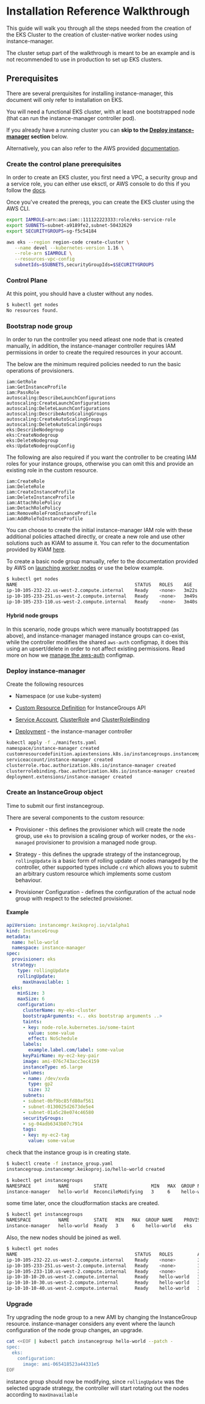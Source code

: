 # Installation Reference Walkthrough

This guide will walk you through all the steps needed from the creation of the EKS Cluster to the creation of cluster-native worker nodes using instance-manager.

The cluster setup part of the walkthrough is meant to be an example and is not recommended to use in production to set up EKS clusters.

## Prerequisites

There are several prerquisites for installing instance-manager, this document will only refer to installation on EKS.

You will need a functional EKS cluster, with at least one bootstrapped node (that can run the instance-manager controller pod).

If you already have a running cluster you can **skip to the [Deploy instance-manager](#deploy-instance-manager) section** below.

Alternatively, you can also refer to the AWS provided [documentation](https://docs.aws.amazon.com/eks/latest/userguide/create-cluster.html).

### Create the control plane prerequisites

In order to create an EKS cluster, you first need a VPC, a security group and a service role, you can either use eksctl, or AWS console to do this if you follow the [docs](https://docs.aws.amazon.com/eks/latest/userguide/getting-started.html).

Once you've created the prereqs, you can create the EKS cluster using the AWS CLI.

```bash
export IAMROLE=arn:aws:iam::111122223333:role/eks-service-role
export SUBNETS=subnet-a9189fe2,subnet-50432629
export SECURITYGROUPS=sg-f5c54184

aws eks --region region-code create-cluster \
   --name devel --kubernetes-version 1.16 \
   --role-arn $IAMROLE \
   --resources-vpc-config
   subnetIds=$SUBNETS,securityGroupIds=$SECURITYGROUPS
```

### Control Plane

At this point, you should have a cluster without any nodes.

```bash
$ kubectl get nodes
No resources found.
```

### Bootstrap node group

In order to run the controller you need atleast one node that is created manually, in addition, the instance-manager controller requires IAM permissions in order to create the required resources in your account.

The below are the minimum required policies needed to run the basic operations of provisioners.

```text
iam:GetRole
iam:GetInstanceProfile
iam:PassRole
autoscaling:DescribeLaunchConfigurations
autoscaling:CreateLaunchConfigurations
autoscaling:DeleteLaunchConfigurations
autoscaling:DescribeAutoScalingGroups
autoscaling:CreateAutoScalingGroups
autoscaling:DeleteAutoScalingGroups
eks:DescribeNodegroup
eks:CreateNodegroup
eks:DeleteNodegroup
eks:UpdateNodegroupConfig
```

The following are also required if you want the controller to be creating IAM roles for your instance groups, otherwise you can omit this and provide an existing role in the custom resource.

```text
iam:CreateRole
iam:DeleteRole
iam:CreateInstanceProfile
iam:DeleteInstanceProfile
iam:AttachRolePolicy
iam:DetachRolePolicy
iam:RemoveRoleFromInstanceProfile
iam:AddRoleToInstanceProfile
```

You can choose to create the initial instance-manager IAM role with these additional policies attached directly, or create a new role and use other solutions such as KIAM to assume it. You can refer to the documentation provided by KIAM [here](https://github.com/uswitch/kiam#overview).

To create a basic node group manually, refer to the documentation provided by AWS on [launching worker nodes](https://docs.aws.amazon.com/eks/latest/userguide/launch-workers.html) or use the below example.

```bash
$ kubectl get nodes
NAME                                           STATUS   ROLES    AGE     VERSION
ip-10-105-232-22.us-west-2.compute.internal    Ready    <none>   3m22s   v1.15.11-eks-af3caf
ip-10-105-233-251.us-west-2.compute.internal   Ready    <none>   3m49s   v1.15.11-eks-af3caf
ip-10-105-233-110.us-west-2.compute.internal   Ready    <none>   3m40s   v1.15.11-eks-af3caf
```

#### Hybrid node groups

In this scenario, node groups which were manually bootstrapped (as above), and instance-manager managed instance groups can co-exist, while the controller modifies the shared `aws-auth` configmap, it does this using an upsert/delete in order to not affect existing permissions. Read more on how we [manage the aws-auth](https://github.com/keikoproj/aws-auth) configmap.

### Deploy instance-manager

Create the following resources

- Namespace (or use kube-system)

- [Custom Resource Definition](https://github.com/keikoproj/instance-manager/blob/master/config/crd/bases/instancemgr.keikoproj.io_instancegroups.yaml) for InstanceGroups API

- [Service Account](https://github.com/keikoproj/instance-manager/blob/master/config/rbac/service_account.yaml), [ClusterRole](https://github.com/keikoproj/instance-manager/blob/master/config/rbac/role.yaml) and [ClusterRoleBinding](https://github.com/keikoproj/instance-manager/blob/master/config/rbac/role_binding.yaml)

- [Deployment](https://github.com/keikoproj/instance-manager/blob/master/config/crd/bases/instance-manager-deployment.yaml) - the instance-manager controller

```bash
kubectl apply -f ./manifests.yaml
namespace/instance-manager created
customresourcedefinition.apiextensions.k8s.io/instancegroups.instancemgr.keikoproj.io created
serviceaccount/instance-manager created
clusterrole.rbac.authorization.k8s.io/instance-manager created
clusterrolebinding.rbac.authorization.k8s.io/instance-manager created
deployment.extensions/instance-manager created
```

### Create an InstanceGroup object

Time to submit our first instancegroup.

There are several components to the custom resource:

- Provisioner - this defines the provisioner which will create the node group, use `eks` to provision a scaling group of worker nodes, or the `eks-managed` provisioner to provision a managed node group.

- Strategy - this defines the upgrade strategy of the instancegroup, `rollingUpdate` is a basic form of rolling update of nodes managed by the controller, other supported types include `crd` which allows you to submit an arbitrary custom resource which implements some custom behaviour.

- Provisioner Configuration - defines the configuration of the actual node group with respect to the selected provisioner.

#### Example

```yaml
apiVersion: instancemgr.keikoproj.io/v1alpha1
kind: InstanceGroup
metadata:
  name: hello-world
  namespace: instance-manager
spec:
  provisioner: eks
  strategy:
    type: rollingUpdate
    rollingUpdate:
      maxUnavailable: 1
  eks:
    minSize: 3
    maxSize: 6
    configuration:
      clusterName: my-eks-cluster
      bootstrapArguments: <.. eks bootstrap arguments ..>
      taints:
      - key: node-role.kubernetes.io/some-taint
        value: some-value
        effect: NoSchedule
      labels:
        example.label.com/label: some-value
      keyPairName: my-ec2-key-pair
      image: ami-076c743acc3ec4159
      instanceType: m5.large
      volumes:
      - name: /dev/xvda
        type: gp2
        size: 32
      subnets:
      - subnet-0bf9bc85fd80af561
      - subnet-0130025d2673de5e4
      - subnet-01a5c28e074c46580
      securityGroups:
      - sg-04adb6343b07c7914
      tags:
      - key: my-ec2-tag
        value: some-value
```

check that the instance group is in creating state.

```bash
$ kubectl create -f instance_group.yaml
instancegroup.instancemgr.keikoproj.io/hello-world created

$ kubectl get instancegroups
NAMESPACE          NAME         STATE                MIN   MAX  GROUP NAME    PROVISIONER   STRATEGY   LIFECYCLE   AGE
instance-manager   hello-world  ReconcileModifying   3     6    hello-world   eks           crd        normal      1m
```

some time later, once the cloudformation stacks are created.

```bash
$ kubectl get instancegroups
NAMESPACE          NAME         STATE   MIN   MAX  GROUP NAME    PROVISIONER   STRATEGY   LIFECYCLE   AGE
instance-manager   hello-world  Ready   3     6    hello-world   eks           crd        normal      7m
```

Also, the new nodes should be joined as well.

```bash
$ kubectl get nodes
NAME                                           STATUS   ROLES         AGE      VERSION
ip-10-105-232-22.us-west-2.compute.internal    Ready    <none>        38m22s   v1.15.11-eks-af3caf
ip-10-105-233-251.us-west-2.compute.internal   Ready    <none>        38m49s   v1.15.11-eks-af3caf
ip-10-105-233-110.us-west-2.compute.internal   Ready    <none>        38m40s   v1.15.11-eks-af3caf
ip-10-10-10-20.us-west-2.compute.internal      Ready    hello-world   32s      v1.15.11-eks-af3caf
ip-10-10-10-30.us-west-2.compute.internal      Ready    hello-world   32s      v1.15.11-eks-af3caf
ip-10-10-10-40.us-west-2.compute.internal      Ready    hello-world   32s      v1.15.11-eks-af3caf
```

### Upgrade

Try upgrading the node group to a new AMI by changing the InstanceGroup resource. instance-manager considers any event where the launch configuration of the node group changes, an upgrade.

```bash
cat <<EOF | kubectl patch instancegroup hello-world --patch -
spec:
  eks:
    configuration:
      image: ami-065418523a44331e5
EOF
```

instance group should now be modifying, since `rollingUpdate` was the selected upgrade strategy, the controller will start rotating out the nodes according to `maxUnavailable`
